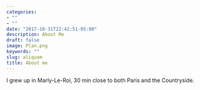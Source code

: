 ```yaml
---
categories:
- ""
- ""
date: "2017-10-31T22:42:51-05:00"
description: About Me 
draft: false
image: Plan.png
keywords: ""
slug: aliquam
title: About me
---
```


I grew up in Marly-Le-Roi, 30 min close to both Paris and the Countryside. 